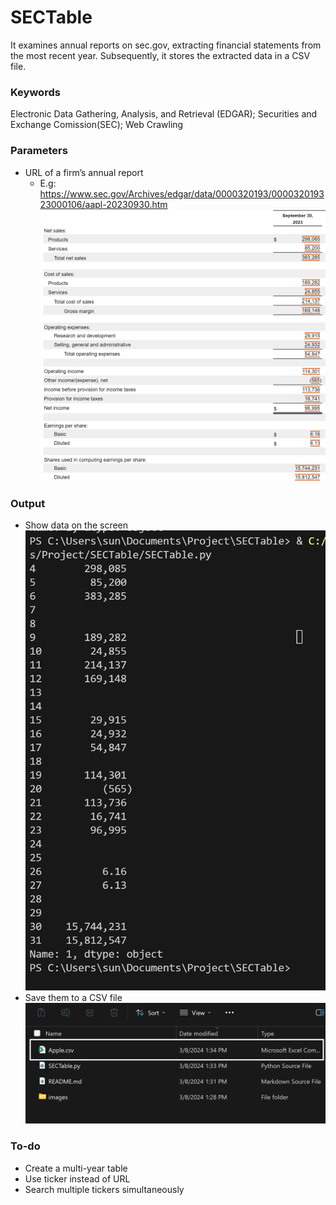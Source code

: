 # SECTable

It examines annual reports on sec.gov, extracting financial statements from the most recent year. Subsequently, it stores the extracted data in a CSV file.

### Keywords

Electronic Data Gathering, Analysis, and Retrieval (EDGAR); Securities and Exchange Comission(SEC); Web Crawling 

### Parameters
- URL of a firm’s annual report
  - E.g: https://www.sec.gov/Archives/edgar/data/0000320193/000032019323000106/aapl-20230930.htm 
![](images/Annual_Report.jpg)

### Output
- Show data on the screen
![](images/Output_Screen.jpg)
- Save them to a CSV file
![](images/CSV.png)

### To-do
- Create a multi-year table
- Use ticker instead of URL
- Search multiple tickers simultaneously

